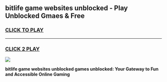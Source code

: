 
## bitlife game websites unblocked - Play Unblocked Gmaes & Free
<h3>
<a href="https://news.freeplayer.one?title=bitlife_game_websites_unblocked&ref=23F">CLICK TO PLAY</a></h3>
<hr>

<h3>
<a href="https://news.freeplayer.one?title=bitlife_game_websites_unblocked&ref=23F">CLICK 2 PLAY</a>
  
</h3>

<a href="https://news.freeplayer.one?title=bitlife_game_websites_unblocked&ref=23F/"><img src="https://clearcache.store/games.png"></a>


**bitlife game websites unblocked games unblocked: Your Gateway to Fun and Accessible Online Gaming**
